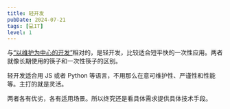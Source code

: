 ```yaml
---
title: 轻开发
pubDate: 2024-07-21
tags: [💻IT]
level: 1
---
```


与[“以维护为中心的开发”](/lab/20240721-maintenance-centered-development)相对的，是轻开发，比较适合短平快的一次性应用。两者就像长期使用的筷子和一次性筷子的区别。

轻开发适合用 JS 或者 Python 等语言，不用那么在意可维护性、严谨性和性能等。主打的就是灵活。

两者各有优劣，各有适用场景。所以终究还是看具体需求提供具体技术手段。
